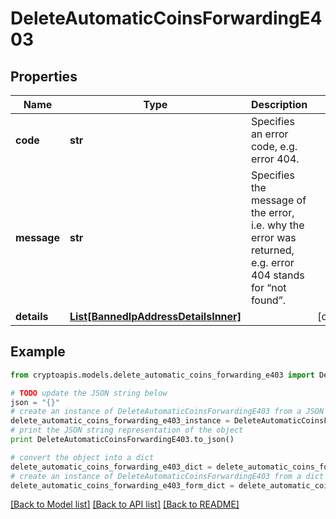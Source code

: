 # DeleteAutomaticCoinsForwardingE403


## Properties
Name | Type | Description | Notes
------------ | ------------- | ------------- | -------------
**code** | **str** | Specifies an error code, e.g. error 404. | 
**message** | **str** | Specifies the message of the error, i.e. why the error was returned, e.g. error 404 stands for “not found”. | 
**details** | [**List[BannedIpAddressDetailsInner]**](BannedIpAddressDetailsInner.md) |  | [optional] 

## Example

```python
from cryptoapis.models.delete_automatic_coins_forwarding_e403 import DeleteAutomaticCoinsForwardingE403

# TODO update the JSON string below
json = "{}"
# create an instance of DeleteAutomaticCoinsForwardingE403 from a JSON string
delete_automatic_coins_forwarding_e403_instance = DeleteAutomaticCoinsForwardingE403.from_json(json)
# print the JSON string representation of the object
print DeleteAutomaticCoinsForwardingE403.to_json()

# convert the object into a dict
delete_automatic_coins_forwarding_e403_dict = delete_automatic_coins_forwarding_e403_instance.to_dict()
# create an instance of DeleteAutomaticCoinsForwardingE403 from a dict
delete_automatic_coins_forwarding_e403_form_dict = delete_automatic_coins_forwarding_e403.from_dict(delete_automatic_coins_forwarding_e403_dict)
```
[[Back to Model list]](../README.md#documentation-for-models) [[Back to API list]](../README.md#documentation-for-api-endpoints) [[Back to README]](../README.md)


